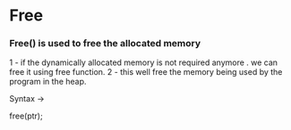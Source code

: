 <h1>Free</h1>
<h3>Free() is used to free the allocated memory</h3>

1 - if the dynamically allocated memory is not required anymore . we can free it using free function.
2 - this well free the memory being used by the program in the heap.

Syntax ->

 free(ptr);